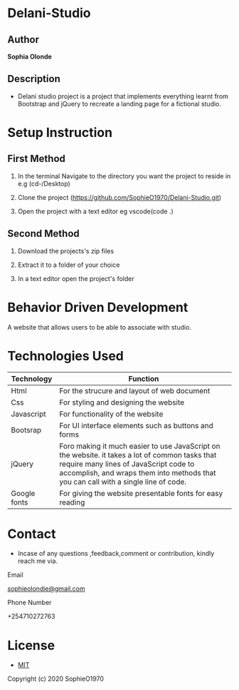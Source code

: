 # Delani-Studio
## Author

**Sophia Olonde**

## Description

- Delani studio project is a project that implements everything learnt from Bootstrap and jQuery to recreate a landing page for a fictional studio.

# Setup Instruction
## First Method
1. In the terminal Navigate to the directory you want the project to reside in e.g (cd-/Desktop)

2. Clone the project (https://github.com/SophieO1970/Delani-Studio.git)

3. Open the project with a text editor eg vscode(code .)

## Second Method
1. Download the projects's zip files

2. Extract it to a folder of your choice

3. In a text editor open the project's folder

# Behavior Driven Development

A website that allows users to be able to associate with studio.

# Technologies Used

| Technology | Function |
| ----------- | ----------- |
| Html | For the strucure and layout of web document |
| Css| For styling and designing the website|
| Javascript | For functionality of the website|
| Bootsrap | For UI interface elements such as buttons and forms |
| jQuery| Foro making it much easier to use JavaScript on the website. it takes a lot of common tasks that require many lines of JavaScript code to accomplish, and wraps them into methods that you can call with a single line of code. |
| Google fonts | For giving the website presentable fonts for easy reading|


# Contact
- Incase of any questions ,feedback,comment or contribution, kindly reach me via.

Email

sophieolondie@gmail.com

Phone Number

+254710272763

# License
- [MIT](https://github.com/SophieO1970/Delani-Studio.git/blob/master/LICENSE)

Copyright (c) 2020 SophieO1970
